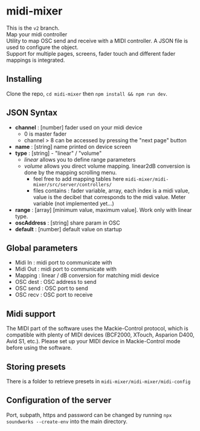 # midi-mixer
This is the `v2` branch.  
Map your midi controller  
Utility to map OSC send and receive with a MIDI controller. A JSON file is used to configure the object.  
Support for multiple pages, screens, fader touch and different fader mappings is integrated.  

## Installing
Clone the repo, `cd midi-mixer` then `npm install && npm run dev`.  

## JSON Syntax
- **channel** : [number] fader used on your midi device
  + 0 is master fader
  + channel > 8 can be accessed by pressing the "next page" button
- **name** : [string] name printed on device screen
- **type** : [string] - "linear" / "volume"
  + *linear* allows you to define range parameters
  + *volume* allows you direct volume mapping. linear2dB conversion is done by the mapping scrolling menu.
    * feel free to add mapping tables here `midi-mixer/midi-mixer/src/server/controllers/`
    * files contains : fader variable, array, each index is a midi value, value is the decibel that corresponds to the midi value. Meter variable (not implemented yet...)
- **range** : [array] [minimum value, maximum value]. Work only with linear type.
- **oscAddress** : [string] share param in OSC
- **default** : [number] default value on startup

## Global parameters
- Midi In : midi port to communicate with
- Midi Out : midi port to communicate with
- Mapping : linear / dB conversion for matching midi device
- OSC dest : OSC address to send 
- OSC send : OSC port to send
- OSC recv : OSC port to receive

## Midi support
The MIDI part of the software uses the Mackie-Control protocol, which is compatible with plenty of MIDI devices (BCF2000, XTouch, Asparion D400, Avid S1, etc.). 
Please set up your MIDI device in Mackie-Control mode before using the software.  

## Storing presets
There is a folder to retrieve presets in `midi-mixer/midi-mixer/midi-config` 

## Configuration of the server
Port, subpath, https and password can be changed by running `npx soundworks --create-env` into the main directory.  

